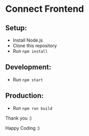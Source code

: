 # Connect Frontend

## Setup:

-   Install Node.js
-   Clone this repository
-   Run `npm install`

## Development:

-   Run `npm start`

## Production:

-   Run `npm run build`

Thank you :)

Happy Coding :)
